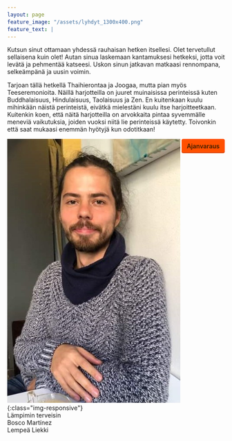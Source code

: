 ```yaml
---
layout: page
feature_image: "/assets/lyhdyt_1300x400.png"
feature_text: |
---
```


Kutsun sinut ottamaan yhdessä rauhaisan hetken itsellesi. Olet tervetullut sellaisena kuin olet! Autan sinua laskemaan kantamuksesi hetkeksi, jotta voit levätä ja pehmentää katseesi. Uskon sinun jatkavan matkaasi rennompana, selkeämpänä ja uusin voimin.

Tarjoan tällä hetkellä Thaihierontaa ja Joogaa, mutta pian myös Teeseremonioita. Näillä harjotteilla on juuret muinaisissa perinteissä kuten Buddhalaisuus, Hindulaisuus, Taolaisuus ja Zen. En kuitenkaan kuulu mihinkään näistä perinteistä, eivätkä mielestäni kuulu itse harjoitteetkaan. Kuitenkin koen, että näitä harjotteilla on arvokkaita pintaa syvemmälle meneviä vaikutuksia, joiden vuoksi niitä lie perinteissä käytetty. Toivonkin että saat mukaasi enemmän hyötyjä kun odotitkaan!

<a href="https://lempealiekki.fi/ajanvaraus" class="acuity-embed-button" style="background: #ff5000; color: #401f02; padding: 8px 12px; border: 0px; -webkit-box-shadow: 0 -2px 0 rgba(0,0,0,0.15) inset;-moz-box-shadow: 0 -2px 0 rgba(0,0,0,0.15) inset;box-shadow: 0 -2px 0 rgba(0,0,0,0.15) inset;border-radius: 4px; text-decoration: none; display: inline-block; text-shadow: none; font-weight: 600; float: right;">Ajanvaraus</a><link rel="stylesheet" href="https://embed.acuityscheduling.com/embed/button/18231920.css" id="acuity-button-styles" />



![Omakuva](/assets/omakuva.jpg){:class="img-responsive"}  
Lämpimin terveisin  
Bosco Martínez  
Lempeä Liekki
